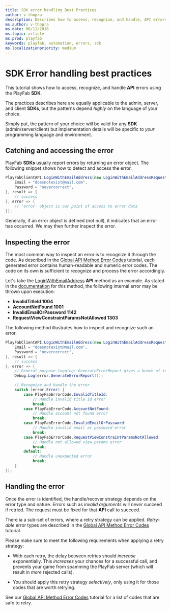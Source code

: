 ```yaml
---
title: SDK error handling Best Practices
author: v-thopra
description: Describes how to access, recognize, and handle, API errors using the PlayFab SDK.
ms.author: v-thopra
ms.date: 06/11/2018
ms.topic: article
ms.prod: playfab
keywords: playfab, automation, errors, sdk
ms.localizationpriority: medium
---
```


# SDK Error handling best practices

This tutorial shows how to access, recognize, and handle **API** errors using the PlayFab **SDK**.

 The practices describes here are equally applicable to the admin, server, and client **SDKs**, but the patterns depend *highly* on the language of your choice.

Simply put, the pattern of your choice will be valid for any **SDK** (admin/server/client) but implementation details will be specific to *your* programming language and environment.

## Catching and accessing the error

PlayFab **SDKs** usually report errors by returning an error object. The following snippet shows how to detect and access the error.

```csharp
PlayFabClientAPI.LoginWithEmailAddress(new LoginWithEmailAddressRequest() {
    Email = "doesnotexist@mail.com",
    Password = "nevercorrect",
}, result => {
    // success
}, error => {
    // 'error' object is our point of access to error data
});
```

Generally, if an error object is defined (not null), it indicates that an error has occurred. We may then further inspect the error.

## Inspecting the error

The most common way to inspect an error is to recognize it through the code. As described in the [Global API Method Error Codes](global-api-method-error-codes.md) tutorial, each generated error contains human-readable and numeric error codes. The code on its own is sufficient to recognize and process the error accordingly.

Let's take the [LoginWithEmailAddress](xref:titleid.playfabapi.com.client.authentication.loginwithemailaddress) **API** method as an example. As stated in the [documentation](xref:titleid.playfabapi.com.client.authentication.loginwithemailaddress) for this method, the following internal error may be thrown upon execution:

- **InvalidTitleId 1004**
- **AccountNotFound 1001**
- **InvalidEmailOrPassword 1142**
- **RequestViewConstraintParamsNotAllowed 1303**

The following method illustrates how to inspect and recognize such an error.

```csharp
PlayFabClientAPI.LoginWithEmailAddress(new LoginWithEmailAddressRequest() {
    Email = "doesnotexist@mail.com",
    Password = "nevercorrect",
}, result => {
    // success
}, error => {
    // General purpose logging: GenerateErrorReport gives a bunch of information about the error
    Debug.Log(error.GenerateErrorReport());

    // Recognize and handle the error
    switch (error.Error) {
        case PlayFabErrorCode.InvalidTitleId:
            // Handle invalid title id error
            break;
        case PlayFabErrorCode.AccountNotFound:
            // Handle account not found error
            break;
        case PlayFabErrorCode.InvalidEmailOrPassword:
            // Handle invalid email or password error
            break;
        case PlayFabErrorCode.RequestViewConstraintParamsNotAllowed:
            // Handle not allowed view params error
            break;
        default:
            // Handle unexpected error
            break;
    }
});
```

## Handling the error

Once the error is identified, the handle/recover strategy depends on the error type and nature. Errors such as *invalid arguments* will *never* succeed if retried. The request must be fixed for that **API** call to succeed.

There ia a sub-set of errors, where a retry strategy can be applied. *Retry-able* error types are described in the [Global API Method Error Codes](global-api-method-error-codes.md) tutorial.

Please make sure to meet the following requirements when applying a retry strategy:

- With each retry, the delay between retries should *increase* exponentially. This *increases* your chances for a successful call, and prevents your game from spamming the PlayFab server (which will result in *more* rejected calls).

- You should apply this retry strategy *selectively*, only using it for those codes that are worth retrying.

See our [Global API Method Error Codes](global-api-method-error-codes.md) tutorial for a list of codes that are safe to retry.

